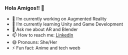 ### Hola Amigos!! 👋

- 🔭 I’m currently working on Augmented Reality
- 🌱 I’m currently learning Unity and Game Development
- 💬 Ask me about AR and Blender
- 📫 How to reach me: [LinkedIn]("")
- 😄 Pronouns: She/Her
- ⚡ Fun fact: Anime and tech weeb


